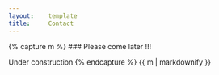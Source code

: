 ```yaml
---
layout:    template
title:     Contact
---
```

<div id="post" class="round_shadow">
{% capture m %}
### Please come later !!! 

Under construction
{% endcapture %}
{{ m | markdownify }}
</div>
